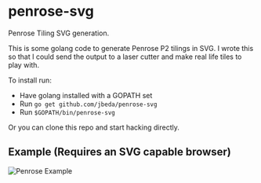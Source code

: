 penrose-svg
===========

Penrose Tiling SVG generation.

This is some golang code to generate Penrose P2 tilings in SVG.  I wrote this so that I could send the output to a laser cutter and make real life tiles to play with.

To install run:

* Have golang installed with a GOPATH set
* Run `go get github.com/jbeda/penrose-svg`
* Run `$GOPATH/bin/penrose-svg`

Or you can clone this repo and start hacking directly.

## Example (Requires an SVG capable browser)

![Penrose Example](https://rawgit.com/jbeda/penrose-svg/master/output/penrose.svg)
